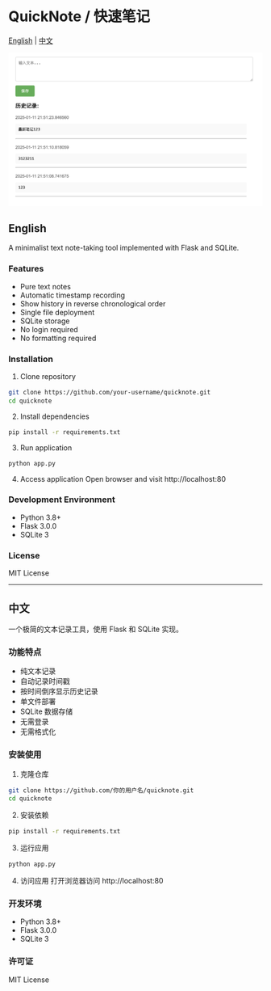
# QuickNote / 快速笔记

[English](#english) | [中文](#中文)

![img.png](img.png)
## English

A minimalist text note-taking tool implemented with Flask and SQLite.

### Features

- Pure text notes
- Automatic timestamp recording
- Show history in reverse chronological order
- Single file deployment
- SQLite storage
- No login required
- No formatting required

### Installation

1. Clone repository
```bash
git clone https://github.com/your-username/quicknote.git
cd quicknote
```

2. Install dependencies
```bash
pip install -r requirements.txt
```

3. Run application
```bash
python app.py
```

4. Access application
Open browser and visit http://localhost:80

### Development Environment

- Python 3.8+
- Flask 3.0.0
- SQLite 3

### License

MIT License

---

## 中文

一个极简的文本记录工具，使用 Flask 和 SQLite 实现。

### 功能特点

- 纯文本记录
- 自动记录时间戳
- 按时间倒序显示历史记录
- 单文件部署
- SQLite 数据存储
- 无需登录
- 无需格式化

### 安装使用

1. 克隆仓库
```bash
git clone https://github.com/你的用户名/quicknote.git
cd quicknote
```

2. 安装依赖
```bash
pip install -r requirements.txt
```

3. 运行应用
```bash
python app.py
```

4. 访问应用
打开浏览器访问 http://localhost:80

### 开发环境

- Python 3.8+
- Flask 3.0.0
- SQLite 3

### 许可证

MIT License
```
